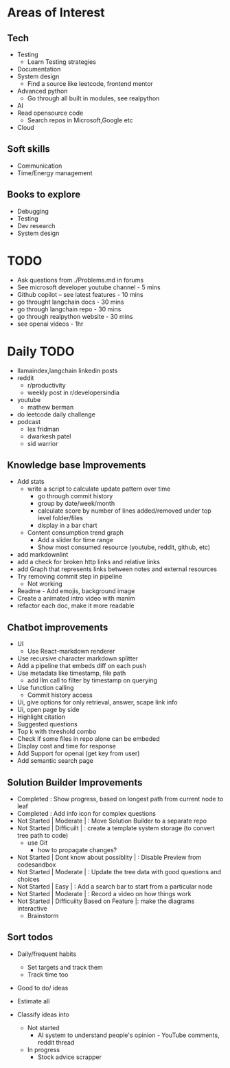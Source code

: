 # Areas of Interest
## Tech
- Testing
    - Learn Testing strategies
- Documentation 
- System design 
    - Find a source like leetcode, frontend mentor 
- Advanced python 
    - Go through all built in modules, see realpython  
- AI
- Read opensource code 
    - Search repos in Microsoft,Google etc 
- Cloud
## Soft skills
- Communication
- Time/Energy management

## Books to explore 
- Debugging
- Testing
- Dev research
- System design 

# TODO
- Ask questions from ./Problems.md in forums
- See microsoft developer youtube channel - 5 mins
- Github copilot – see latest features - 10 mins
- go throught langchain docs - 30 mins
- go through langchain repo - 30 mins
- go through realpython website - 30 mins
- see openai videos - 1hr

# Daily TODO
- llamaindex,langchain linkedin posts
- reddit
    - r/productivity
    - weekly post in r/developersindia
- youtube
    - mathew berman
- do leetcode daily challenge
- podcast
    - lex fridman
    - dwarkesh patel
    - sid warrior

## Knowledge base Improvements
- Add stats
    - write a script to calculate update pattern over time
        - go through commit history
        - group by date/week/month
        - calculate score by number of lines added/removed under top level folder/files
        - display in a bar chart
    - Content consumption trend graph
        - Add a slider for time range
        - Show most consumed resource (youtube, reddit, github, etc) 
- add markdownlint
- add a check for broken http links and relative links
- add Graph that represents links between notes and external resources
- Try removing commit step in pipeline 
    - Not working
- Readme - Add emojis, background image 
- Create a animated intro video with manim
- refactor each doc, make it more readable

## Chatbot improvements
- UI
    - Use React-markdown renderer
- Use recursive character markdown splitter  
- Add a pipeline that embeds diff on each push 
- Use metadata like timestamp, file path
    - add llm call to filter by timestamp on querying
- Use function calling  
    - Commit history access 
- Ui, give options for only retrieval, answer, scape link info 
- Ui, open page by side 
- Highlight citation  
- Suggested questions  
- Top k with threshold combo 
- Check if some files in repo alone can be embeded 
- Display cost and time for response 
- Add Support for openai (get key from user)
- Add semantic search page

## Solution Builder Improvements
- Completed : Show progress, based on longest path from current node to leaf
- Completed : Add info icon for complex questions
- Not Started | Moderate | : Move Solution Builder to a separate repo
- Not Started | Difficuilt | : create a template system storage (to convert tree path to code)
  - use Git
    - how to propagate changes?
- Not Started | Dont know about possiblity | : Disable Preview from codesandbox
- Not Started | Moderate | : Update the tree data with good questions and choices
- Not Started | Easy | : Add a search bar to start from a particular node
- Not Started | Moderate | : Record a video on how things work
- Not Started | Difficuilty Based on Feature |: make the diagrams interactive
  - Brainstorm

## Sort todos 
- Daily/frequent habits 
    - Set targets and track them 
    - Track time too 
- Good to do/ ideas 
- Estimate all 
 
- Classify ideas into 
    - Not started
        - AI system to understand people's opinion - YouTube comments, reddit thread 
    - In progress
        - Stock advice scrapper 